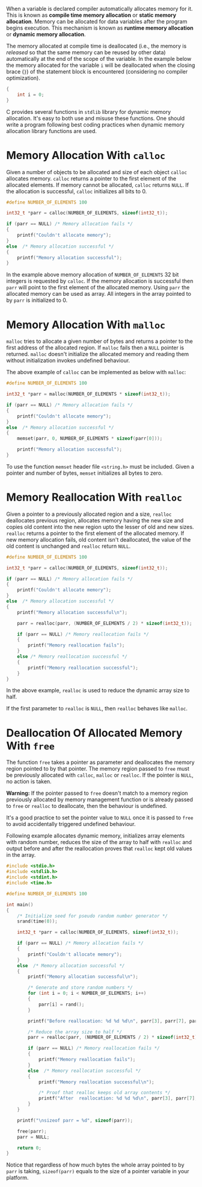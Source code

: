 When a variable is declared compiler automatically allocates memory for it. This is known as **compile time memory allocation** or **static memory allocation**. Memory can be allocated for data variables after the program begins execution. This mechanism is known as **runtime memory allocation** or **dynamic memory allocation**.

The memory allocated at compile time is deallocated (i.e., the memory is _released_ so that the same memory can be reused by other data) automatically at the end of the scope of the variable. In the example below the memory allocated for the variable `i` will be deallocated when the closing brace (`}`) of the statement block is encountered (considering no compiler optimization).

```C
{
    int i = 0;
}
```

C provides several functions in `stdlib` library for dynamic memory allocation. It's easy to both use and misuse these functions. One should write a program following best coding practices when dynamic memory allocation library functions are used.

# Memory Allocation With `calloc`

Given a number of objects to be allocated and size of each object `calloc` allocates memory. `calloc` returns a pointer to the first element of the allocated elements. If memory cannot be allocated, `calloc` returns `NULL`. If the allocation is successful, `calloc` initializes all bits to 0.

```C
#define NUMBER_OF_ELEMENTS 100

int32_t *parr = calloc(NUMBER_OF_ELEMENTS, sizeof(int32_t));

if (parr == NULL) /* Memory allocation fails */
{
	printf("Couldn't allocate memory");
}
else  /* Memory allocation successful */
{
	printf("Memory allocation successful");
}
```

In the example above memory allocation of `NUMBER_OF_ELEMENTS` 32 bit integers is requested by `calloc`. If the memory allocation is successful then `parr` will point to the first element of the allocated memory. Using `parr` the allocated memory can be used as array. All integers in the array pointed to by `parr` is initialized to 0.

# Memory Allocation With `malloc`

`malloc` tries to allocate a given number of bytes and returns a pointer to the first address of the allocated region. If `malloc` fails then a `NULL` pointer is returned. `malloc` doesn't initialize the allocated memory and reading them without initialization invokes undefined behaviour.

The above example of `calloc` can be implemented as below with `malloc`:

```C
#define NUMBER_OF_ELEMENTS 100

int32_t *parr = malloc(NUMBER_OF_ELEMENTS * sizeof(int32_t));

if (parr == NULL) /* Memory allocation fails */
{
	printf("Couldn't allocate memory");
}
else  /* Memory allocation successful */
{
	memset(parr, 0, NUMBER_OF_ELEMENTS * sizeof(parr[0]));

	printf("Memory allocation successful");
}
```
To use the function `memset` header file `<string.h>` must be included. Given a pointer and number of bytes, `memset` initializes all bytes to zero.

# Memory Reallocation With `realloc`

Given a pointer to a previously allocated region and a size, `realloc` deallocates previous region, allocates memory having the new size and copies old content into the new region upto the lesser of old and new sizes. `realloc` returns a pointer to the first element of the allocated memory. If new memory allocation fails, old content isn't deallocated, the value of the old content is unchanged and `realloc` return `NULL`.

```C
#define NUMBER_OF_ELEMENTS 100

int32_t *parr = calloc(NUMBER_OF_ELEMENTS, sizeof(int32_t));

if (parr == NULL) /* Memory allocation fails */
{
	printf("Couldn't allocate memory");
}
else  /* Memory allocation successful */
{
	printf("Memory allocation successful\n");

	parr = realloc(parr, (NUMBER_OF_ELEMENTS / 2) * sizeof(int32_t));

	if (parr == NULL) /* Memory reallocation fails */
	{
		printf("Memory reallocation fails");
	}
	else /* Memory reallocation successful */
	{
		printf("Memory reallocation successful");
	}
}
```

In the above example, `realloc` is used to reduce the dynamic array size to half.

If the first parameter to `realloc` is `NULL`, then `realloc` behaves like `malloc`.

# Deallocation Of Allocated Memory With `free`

The function `free` takes a pointer as parameter and deallocates the memory region pointed to by that pointer. The memory region passed to `free` must be previously allocated with `calloc`, `malloc` or `realloc`. If the pointer is `NULL`, no action is taken.

**Warning:** If the pointer passed to `free` doesn't match to a memory region previously allocated by memory management function or is already passed to `free` or `realloc` to deallocate, then the behaviour is undefined.

It's a good practice to set the pointer value to `NULL` once it is passed to `free` to avoid accidentally triggered undefined behaviour.

Following example allocates dynamic memory, initializes array elements with random number, reduces the size of the array to half with `realloc` and output before and after the reallocation proves that `realloc` kept old values in the array.

```C runnable
#include <stdio.h>
#include <stdlib.h>
#include <stdint.h>
#include <time.h>

#define NUMBER_OF_ELEMENTS 100

int main()
{
	/* Initialize seed for pseudo random number generator */
	srand(time(0));

	int32_t *parr = calloc(NUMBER_OF_ELEMENTS, sizeof(int32_t));

	if (parr == NULL) /* Memory allocation fails */
	{
		printf("Couldn't allocate memory");
	}
	else  /* Memory allocation successful */
	{
		printf("Memory allocation successful\n");

		/* Generate and store random numbers */
		for (int i = 0; i < NUMBER_OF_ELEMENTS; i++)
		{
			parr[i] = rand();
		}

		printf("Before reallocation: %d %d %d\n", parr[3], parr[7], parr[11]);

		/* Reduce the array size to half */
		parr = realloc(parr, (NUMBER_OF_ELEMENTS / 2) * sizeof(int32_t));

		if (parr == NULL) /* Memory reallocation fails */
		{
			printf("Memory reallocation fails");
		}
		else  /* Memory reallocation successful */
		{
			printf("Memory reallocation successful\n");

			/* Proof that realloc keeps old array contents */
			printf("After  reallocation: %d %d %d\n", parr[3], parr[7], parr[11]);
		}
	}

	printf("\nsizeof parr = %d", sizeof(parr));

	free(parr);
	parr = NULL;

	return 0;
}
```

Notice that regardless of how much bytes the whole array pointed to by `parr` is taking, `sizeof(parr)` equals to the size of a pointer variable in your platform.

